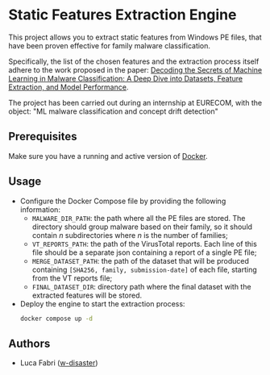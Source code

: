 # Static Features Extraction Engine

This project allows you to extract static features from Windows PE files, that have been proven effective for family malware classification.

Specifically, the list of the chosen features and the extraction process itself adhere to the work proposed in the paper: [Decoding the Secrets of Machine Learning in Malware Classification: A Deep Dive into Datasets, Feature Extraction, and Model Performance](https://arxiv.org/pdf/2307.14657).

The project has been carried out during an internship at EURECOM, with the object: "ML malware classification and concept drift detection"


## Prerequisites

Make sure you have a running and active version of [Docker](https://docs.docker.com/engine/install/).

## Usage

- Configure the Docker Compose file by providing the following information:
  - `MALWARE_DIR_PATH`: the path where all the PE files are stored. The directory should group malware based on their family, so it should contain $n$ subdirectories where $n$ is the number of families;
  - `VT_REPORTS_PATH`: the path of the VirusTotal reports. Each line of this file should be a separate json containing a report of a single PE file;
  - `MERGE_DATASET_PATH`: the path of the dataset that will be produced containing `[SHA256, family, submission-date]` of each file, starting from the VT reports file;
  - `FINAL_DATASET_DIR`: directory path where the final dataset with the extracted features will be stored.
- Deploy the engine to start the extraction process:
  ```bash
  docker compose up -d
  ```

## Authors

- Luca Fabri ([w-disaster](https://github.com/w-disaster/))
